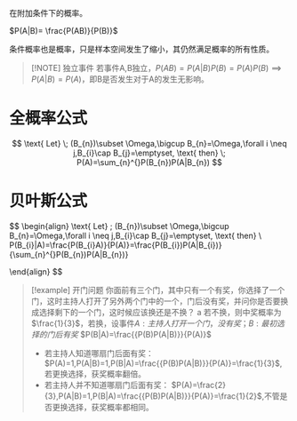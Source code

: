 在附加条件下的概率。

$P(A|B)= \frac{P(AB)}{P(B)}$

条件概率也是概率，只是样本空间发生了缩小，其仍然满足概率的所有性质。


> [!NOTE] 独立事件
> 若事件A,B独立，$P(AB)=P(A|B)P(B)=P(A)P(B)\implies P(A|B)=P(A)$，即B是否发生对于A的发生无影响。


# 全概率公式

$$
\text{ Let} \; (B_{n})\subset \Omega,\bigcup B_{n}=\Omega,\forall i \neq j,B_{i}\cap B_{j}=\emptyset, \text{ then} \;  P(A)=\sum_{n}^{}P(B_{n})P(A|B_{n})
$$

# 贝叶斯公式

$$
\begin{align}
\text{ Let} \; (B_{n})\subset \Omega,\bigcup B_{n}=\Omega,\forall i \neq j,B_{i}\cap B_{j}=\emptyset, \text{ then}  \\
P(B_{i}|A)=\frac{P(B_{i}A)}{P(A)}=\frac{P(B_{i})P(A|B_{i})}{\sum_{n}^{}P(B_{n})P(A|B_{n})}

\end{align}
$$



> [!example] 开门问题
> 你面前有三个门，其中只有一个有奖，你选择了一个门，这时主持人打开了另外两个门中的一个，门后没有奖，并问你是否要换成选择剩下的一个门，这时候应该换还是不换？
>a
>若不换，则中奖概率为$\frac{1}{3}$，若换，设事件$A:主持人打开一个门，没有奖；B:最初选择的门后有奖$
>$P(B|A)=\frac{{P(B)P(A|B)}}{P(A)}$
>- 若主持人知道哪扇门后面有奖：
>	$P(A)=1,P(A|B)=1,P(B|A)=\frac{{P(B)P(A|B)}}{P(A)}=\frac{1}{3}$,若更换选择，获奖概率翻倍。
>- 若主持人并不知道哪扇门后面有奖：
>	 $P(A)=\frac{2}{3},P(A|B)=1,P(B|A)=\frac{{P(B)P(A|B)}}{P(A)}=\frac{1}{2}$,不管是否更换选择，获奖概率都相同。	
